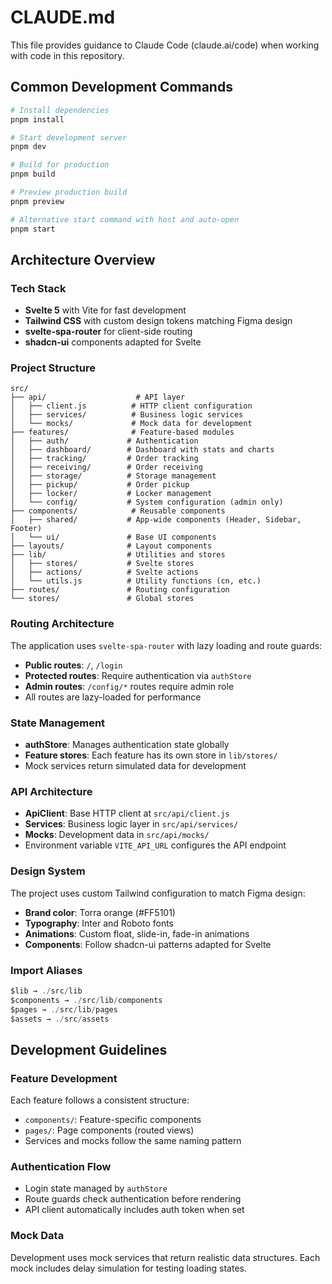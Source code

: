 # CLAUDE.md

This file provides guidance to Claude Code (claude.ai/code) when working with code in this repository.

## Common Development Commands

```bash
# Install dependencies
pnpm install

# Start development server
pnpm dev

# Build for production
pnpm build

# Preview production build
pnpm preview

# Alternative start command with host and auto-open
pnpm start
```

## Architecture Overview

### Tech Stack

- **Svelte 5** with Vite for fast development
- **Tailwind CSS** with custom design tokens matching Figma design
- **svelte-spa-router** for client-side routing
- **shadcn-ui** components adapted for Svelte

### Project Structure

```
src/
├── api/                    # API layer
│   ├── client.js          # HTTP client configuration
│   ├── services/          # Business logic services
│   └── mocks/             # Mock data for development
├── features/              # Feature-based modules
│   ├── auth/             # Authentication
│   ├── dashboard/        # Dashboard with stats and charts
│   ├── tracking/         # Order tracking
│   ├── receiving/        # Order receiving
│   ├── storage/          # Storage management
│   ├── pickup/           # Order pickup
│   ├── locker/           # Locker management
│   └── config/           # System configuration (admin only)
├── components/            # Reusable components
│   ├── shared/           # App-wide components (Header, Sidebar, Footer)
│   └── ui/               # Base UI components
├── layouts/              # Layout components
├── lib/                  # Utilities and stores
│   ├── stores/           # Svelte stores
│   ├── actions/          # Svelte actions
│   └── utils.js          # Utility functions (cn, etc.)
├── routes/               # Routing configuration
└── stores/               # Global stores
```

### Routing Architecture

The application uses `svelte-spa-router` with lazy loading and route guards:

- **Public routes**: `/`, `/login`
- **Protected routes**: Require authentication via `authStore`
- **Admin routes**: `/config/*` routes require admin role
- All routes are lazy-loaded for performance

### State Management

- **authStore**: Manages authentication state globally
- **Feature stores**: Each feature has its own store in `lib/stores/`
- Mock services return simulated data for development

### API Architecture

- **ApiClient**: Base HTTP client at `src/api/client.js`
- **Services**: Business logic layer in `src/api/services/`
- **Mocks**: Development data in `src/api/mocks/`
- Environment variable `VITE_API_URL` configures the API endpoint

### Design System

The project uses custom Tailwind configuration to match Figma design:

- **Brand color**: Torra orange (#FF5101)
- **Typography**: Inter and Roboto fonts
- **Animations**: Custom float, slide-in, fade-in animations
- **Components**: Follow shadcn-ui patterns adapted for Svelte

### Import Aliases

```javascript
$lib → ./src/lib
$components → ./src/lib/components
$pages → ./src/lib/pages
$assets → ./src/assets
```

## Development Guidelines

### Feature Development

Each feature follows a consistent structure:

- `components/`: Feature-specific components
- `pages/`: Page components (routed views)
- Services and mocks follow the same naming pattern

### Authentication Flow

- Login state managed by `authStore`
- Route guards check authentication before rendering
- API client automatically includes auth token when set

### Mock Data

Development uses mock services that return realistic data structures. Each mock includes delay simulation for testing
loading states.